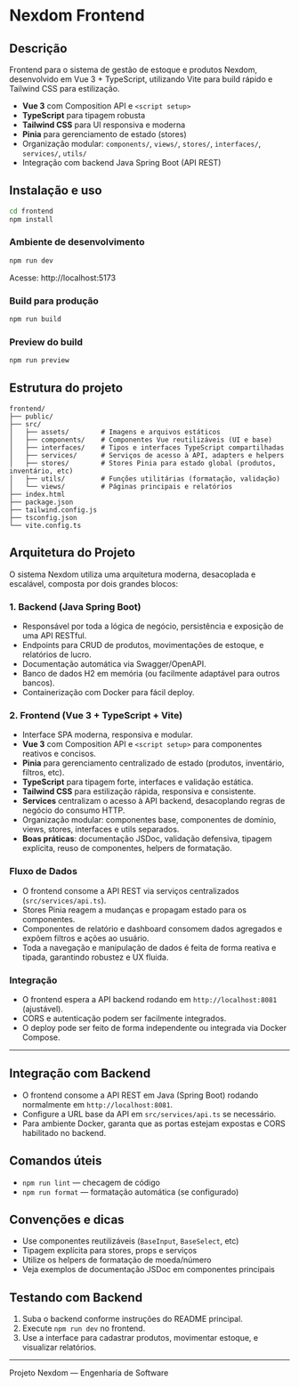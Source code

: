 # Nexdom Frontend

## Descrição

Frontend para o sistema de gestão de estoque e produtos Nexdom, desenvolvido em Vue 3 + TypeScript, utilizando Vite para build rápido e Tailwind CSS para estilização.

- **Vue 3** com Composition API e `<script setup>`
- **TypeScript** para tipagem robusta
- **Tailwind CSS** para UI responsiva e moderna
- **Pinia** para gerenciamento de estado (stores)
- Organização modular: `components/`, `views/`, `stores/`, `interfaces/`, `services/`, `utils/`
- Integração com backend Java Spring Boot (API REST)

## Instalação e uso

```bash
cd frontend
npm install
```

### Ambiente de desenvolvimento

```bash
npm run dev
```
Acesse: http://localhost:5173

### Build para produção

```bash
npm run build
```

### Preview do build

```bash
npm run preview
```

## Estrutura do projeto

```
frontend/
├── public/
├── src/
│   ├── assets/        # Imagens e arquivos estáticos
│   ├── components/    # Componentes Vue reutilizáveis (UI e base)
│   ├── interfaces/    # Tipos e interfaces TypeScript compartilhadas
│   ├── services/      # Serviços de acesso à API, adapters e helpers
│   ├── stores/        # Stores Pinia para estado global (produtos, inventário, etc)
│   ├── utils/         # Funções utilitárias (formatação, validação)
│   └── views/         # Páginas principais e relatórios
├── index.html
├── package.json
├── tailwind.config.js
├── tsconfig.json
└── vite.config.ts
```

## Arquitetura do Projeto

O sistema Nexdom utiliza uma arquitetura moderna, desacoplada e escalável, composta por dois grandes blocos:

### 1. **Backend (Java Spring Boot)**
- Responsável por toda a lógica de negócio, persistência e exposição de uma API RESTful.
- Endpoints para CRUD de produtos, movimentações de estoque, e relatórios de lucro.
- Documentação automática via Swagger/OpenAPI.
- Banco de dados H2 em memória (ou facilmente adaptável para outros bancos).
- Containerização com Docker para fácil deploy.

### 2. **Frontend (Vue 3 + TypeScript + Vite)**
- Interface SPA moderna, responsiva e modular.
- **Vue 3** com Composition API e `<script setup>` para componentes reativos e concisos.
- **Pinia** para gerenciamento centralizado de estado (produtos, inventário, filtros, etc).
- **TypeScript** para tipagem forte, interfaces e validação estática.
- **Tailwind CSS** para estilização rápida, responsiva e consistente.
- **Services** centralizam o acesso à API backend, desacoplando regras de negócio do consumo HTTP.
- Organização modular: componentes base, componentes de domínio, views, stores, interfaces e utils separados.
- **Boas práticas**: documentação JSDoc, validação defensiva, tipagem explícita, reuso de componentes, helpers de formatação.

### Fluxo de Dados
- O frontend consome a API REST via serviços centralizados (`src/services/api.ts`).
- Stores Pinia reagem a mudanças e propagam estado para os componentes.
- Componentes de relatório e dashboard consomem dados agregados e expõem filtros e ações ao usuário.
- Toda a navegação e manipulação de dados é feita de forma reativa e tipada, garantindo robustez e UX fluida.

### Integração
- O frontend espera a API backend rodando em `http://localhost:8081` (ajustável).
- CORS e autenticação podem ser facilmente integrados.
- O deploy pode ser feito de forma independente ou integrada via Docker Compose.

---

## Integração com Backend
- O frontend consome a API REST em Java (Spring Boot) rodando normalmente em `http://localhost:8081`.
- Configure a URL base da API em `src/services/api.ts` se necessário.
- Para ambiente Docker, garanta que as portas estejam expostas e CORS habilitado no backend.

## Comandos úteis
- `npm run lint` — checagem de código
- `npm run format` — formatação automática (se configurado)

## Convenções e dicas
- Use componentes reutilizáveis (`BaseInput`, `BaseSelect`, etc)
- Tipagem explícita para stores, props e serviços
- Utilize os helpers de formatação de moeda/número
- Veja exemplos de documentação JSDoc em componentes principais

## Testando com Backend
1. Suba o backend conforme instruções do README principal.
2. Execute `npm run dev` no frontend.
3. Use a interface para cadastrar produtos, movimentar estoque, e visualizar relatórios.

---

Projeto Nexdom — Engenharia de Software
